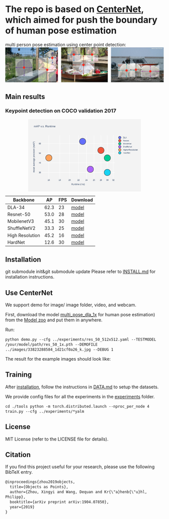 # The repo is based on [CenterNet](https://arxiv.org/abs/1904.07850), which aimed for push the boundary of human pose estimation
multi person pose estimation using center point detection:
![](readme/fig2.png)

## Main results

### Keypoint detection on COCO validation 2017
<p align="center"> <img src='readme/performance.png' align="center" height="230px"></p>

| Backbone     |  AP       |  FPS         | Download | 
|--------------|-----------|--------------|----------|
|DLA-34        | 62.3      |    23      |   [model](https://drive.google.com/open?id=151aD93nHG_oGju1xxOmwoDNjfeif6uGi)  |
|Resnet-50     | 53.0      |    28      |   [model](https://drive.google.com/open?id=1k_kpn7tCpX4CHEEiCqdNxLRXZc-ky-uY)  |
|MobilenetV3   | 45.1      |    30      |   [model](https://drive.google.com/open?id=1T8_YsPiW7EmLHQfh_Zk37hTsiJpdaAN1)  |
|ShuffleNetV2  | 33.3      |    25      |   [model]()  |
|High Resolution| 45.2     |    16      |   [model]()  |
|HardNet| 12.6     |    30        |   [model]()  |
## Installation

git submodule init&git submodule update
Please refer to [INSTALL.md](readme/INSTALL.md) for installation instructions.

## Use CenterNet

We support demo for image/ image folder, video, and webcam. 

First, download the model [multi_pose_dla_1x](https://drive.google.com/open?id=151aD93nHG_oGju1xxOmwoDNjfeif6uGi) for human pose estimation) 
from the [Model zoo](https://drive.google.com/open?id=1UG2l8XtjOfBtG_GLpSdxlWS2wxFR8hQF) and put them in anywhere.

Run:
    
~~~
python demo.py --cfg ../experiments/res_50_512x512.yaml --TESTMODEL /your/model/path/res_50_1x.pth --DEMOFILE ../images/33823288584_1d21cf0a26_k.jpg --DEBUG 1
~~~
The result for the example images should look like:


## Training

After [installation](readme/INSTALL.md), follow the instructions in [DATA.md](readme/DATA.md) to setup the datasets.

We provide config files for all the experiments in the [experiments](experiments) folder.

```
cd ./tools python -m torch.distributed.launch --nproc_per_node 4 train.py --cfg ../experiments/*yalm
```

## License

MIT License (refer to the LICENSE file for details).

## Citation

If you find this project useful for your research, please use the following BibTeX entry.

    @inproceedings{zhou2019objects,
      title={Objects as Points},
      author={Zhou, Xingyi and Wang, Dequan and Kr{\"a}henb{\"u}hl, Philipp},
      booktitle={arXiv preprint arXiv:1904.07850},
      year={2019}
    }
